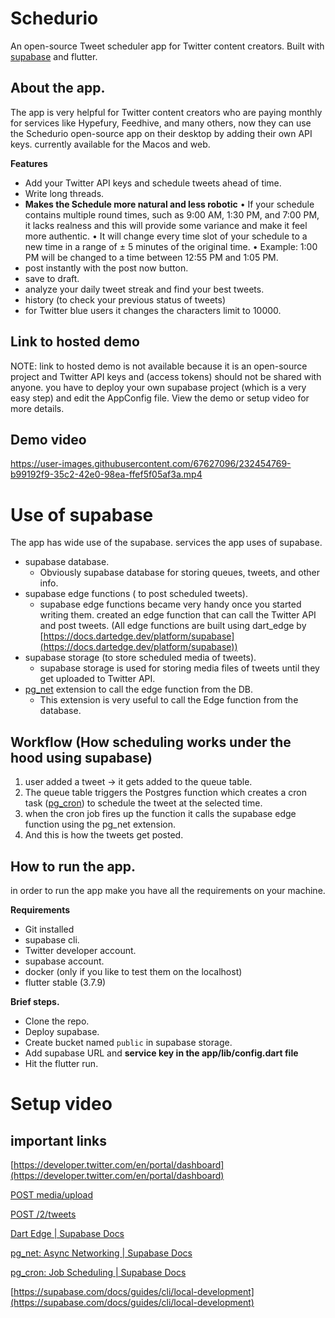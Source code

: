# Schedurio

An open-source Tweet scheduler app for Twitter content creators. Built with [supabase](https://supabase.com/) and flutter.

## About the app.

The app is very helpful for Twitter content creators who are paying monthly for services like Hypefury, Feedhive, and many others, now they can use the Schedurio open-source app on their desktop by adding their own API keys. currently available for the Macos and web.

**Features**

- Add your Twitter API keys and schedule tweets ahead of time.
- Write long threads.
- **Makes the Schedule more natural and less robotic**
  • If your schedule contains multiple round times, such as 9:00 AM, 1:30 PM, and 7:00 PM, it lacks realness and this will provide some variance and make it feel more authentic.
  • It will change every time slot of your schedule to a new time in a range of ± 5 minutes of the original time.
  • Example: 1:00 PM will be changed to a time between 12:55 PM and 1:05 PM.
- post instantly with the post now button.
- save to draft.
- analyze your daily tweet streak and find your best tweets.
- history (to check your previous status of tweets)
- for Twitter blue users it changes the characters limit to 10000.

## Link to hosted demo

NOTE: link to hosted demo is not available because it is an open-source project and Twitter API keys and (access tokens) should not be shared with anyone. you have to deploy your own supabase project (which is a very easy step) and edit the AppConfig file. View the demo or setup video for more details.

## Demo video


https://user-images.githubusercontent.com/67627096/232454769-b99192f9-35c2-42e0-98ea-ffef5f05af3a.mp4

# Use of supabase

The app has wide use of the supabase. services the app uses of supabase.

- supabase database.
  - Obviously supabase database for storing queues, tweets, and other info.
- supabase edge functions ( to post scheduled tweets).
  - supabase edge functions became very handy once you started writing them. created an edge function that can call the Twitter API and post tweets. (All edge functions are built using dart_edge by [https://docs.dartedge.dev/platform/supabase](https://docs.dartedge.dev/platform/supabase))
- supabase storage (to store scheduled media of tweets).
  - supabase storage is used for storing media files of tweets until they get uploaded to Twitter API.
- [pg_net](https://supabase.com/docs/guides/database/extensions/pgnet) extension to call the edge function from the DB.
  - This extension is very useful to call the Edge function from the database.

## Workflow (How scheduling works under the hood using supabase)

1. user added a tweet → it gets added to the queue table.
2. The queue table triggers the Postgres function which creates a cron task ([pg_cron](https://supabase.com/docs/guides/database/extensions/pgcron)) to schedule the tweet at the selected time.
3. when the cron job fires up the function it calls the supabase edge function using the pg_net extension.
4. And this is how the tweets get posted.

## How to run the app.

in order to run the app make you have all the requirements on your machine.

**Requirements**

- Git installed
- supabase cli.
- Twitter developer account.
- supabase account.
- docker (only if you like to test them on the localhost)
- flutter stable (3.7.9)

**Brief steps.**

- Clone the repo.
- Deploy supabase.
- Create bucket named `public` in supabase storage.
- Add supabase URL and **service key in the app/lib/config.dart file**
- Hit the flutter run.

# Setup video

## important links

[https://developer.twitter.com/en/portal/dashboard](https://developer.twitter.com/en/portal/dashboard)




[POST media/upload](https://developer.twitter.com/en/docs/twitter-api/v1/media/upload-media/api-reference/post-media-upload)

[POST /2/tweets](https://developer.twitter.com/en/docs/twitter-api/tweets/manage-tweets/api-reference/post-tweets)

[Dart Edge | Supabase Docs](https://supabase.com/docs/guides/functions/dart-edge)

[pg_net: Async Networking | Supabase Docs](https://supabase.com/docs/guides/database/extensions/pgnet)

[pg_cron: Job Scheduling | Supabase Docs](https://supabase.com/docs/guides/database/extensions/pgcron)

[https://supabase.com/docs/guides/cli/local-development](https://supabase.com/docs/guides/cli/local-development)

